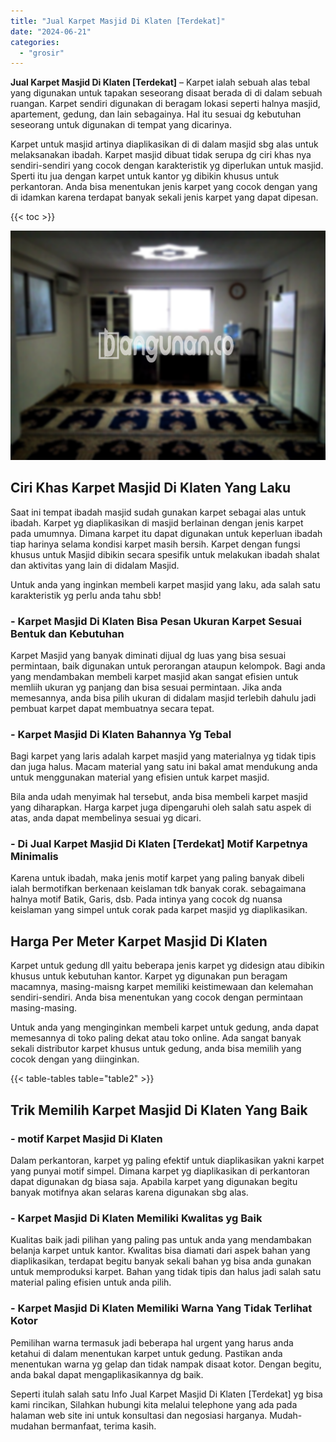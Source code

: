 ```yaml
---
title: "Jual Karpet Masjid Di Klaten [Terdekat]"
date: "2024-06-21"
categories: 
  - "grosir"
---
```


**Jual Karpet Masjid Di Klaten \[Terdekat\]** – Karpet ialah sebuah alas tebal yang digunakan untuk tapakan seseorang disaat berada di di dalam sebuah ruangan. Karpet sendiri digunakan di beragam lokasi seperti halnya masjid, apartement, gedung, dan lain sebagainya. Hal itu sesuai dg kebutuhan seseorang untuk digunakan di tempat yang dicarinya.

Karpet untuk masjid artinya diaplikasikan di di dalam masjid sbg alas untuk melaksanakan ibadah. Karpet masjid dibuat tidak serupa dg ciri khas nya sendiri-sendiri yang cocok dengan karakteristik yg diperlukan untuk masjid. Sperti itu jua dengan karpet untuk kantor yg dibikin khusus untuk perkantoran. Anda bisa menentukan jenis karpet yang cocok dengan yang di idamkan karena terdapat banyak sekali jenis karpet yang dapat dipesan.

{{< toc >}}

![Jual Karpet Masjid Di Klaten [Terdekat]](/images/grosir-karpet-murah-61.png)

## Ciri Khas Karpet Masjid Di Klaten Yang Laku

Saat ini tempat ibadah masjid sudah gunakan karpet sebagai alas untuk ibadah. Karpet yg diaplikasikan di masjid berlainan dengan jenis karpet pada umumnya. Dimana karpet itu dapat digunakan untuk keperluan ibadah tiap harinya selama kondisi karpet masih bersih. Karpet dengan fungsi khusus untuk Masjid dibikin secara spesifik untuk melakukan ibadah shalat dan aktivitas yang lain di didalam Masjid.

Untuk anda yang inginkan membeli karpet masjid yang laku, ada salah satu karakteristik yg perlu anda tahu sbb!

### \- Karpet Masjid Di Klaten Bisa Pesan Ukuran Karpet Sesuai Bentuk dan Kebutuhan

Karpet Masjid yang banyak diminati dijual dg luas yang bisa sesuai permintaan, baik digunakan untuk perorangan ataupun kelompok. Bagi anda yang mendambakan membeli karpet masjid akan sangat efisien untuk memliih ukuran yg panjang dan bisa sesuai permintaan. Jika anda memesannya, anda bisa pilih ukuran di didalam masjid terlebih dahulu jadi pembuat karpet dapat membuatnya secara tepat.

### \- Karpet Masjid Di Klaten Bahannya Yg Tebal

Bagi karpet yang laris adalah karpet masjid yang materialnya yg tidak tipis dan juga halus. Macam material yang satu ini bakal amat mendukung anda untuk menggunakan material yang efisien untuk karpet masjid.

Bila anda udah menyimak hal tersebut, anda bisa membeli karpet masjid yang diharapkan. Harga karpet juga dipengaruhi oleh salah satu aspek di atas, anda dapat membelinya sesuai yg dicari.

### \- Di Jual Karpet Masjid Di Klaten \[Terdekat\] Motif Karpetnya Minimalis

Karena untuk ibadah, maka jenis motif karpet yang paling banyak dibeli ialah bermotifkan berkenaan keislaman tdk banyak corak. sebagaimana halnya motif Batik, Garis, dsb. Pada intinya yang cocok dg nuansa keislaman yang simpel untuk corak pada karpet masjid yg diaplikasikan.

## Harga Per Meter Karpet Masjid Di Klaten

Karpet untuk gedung dll yaitu beberapa jenis karpet yg didesign atau dibikin khusus untuk kebutuhan kantor. Karpet yg digunakan pun beragam macamnya, masing-maisng karpet memiliki keistimewaan dan kelemahan sendiri-sendiri. Anda bisa menentukan yang cocok dengan permintaan masing-masing.

Untuk anda yang menginginkan membeli karpet untuk gedung, anda dapat memesannya di toko paling dekat atau toko online. Ada sangat banyak sekali distributor karpet khusus untuk gedung, anda bisa memilih yang cocok dengan yang diinginkan.

{{< table-tables table="table2" >}}

## Trik Memilih Karpet Masjid Di Klaten Yang Baik

### \- motif Karpet Masjid Di Klaten

Dalam perkantoran, karpet yg paling efektif untuk diaplikasikan yakni karpet yang punyai motif simpel. Dimana karpet yg diaplikasikan di perkantoran dapat digunakan dg biasa saja. Apabila karpet yang digunakan begitu banyak motifnya akan selaras karena digunakan sbg alas.

### \- Karpet Masjid Di Klaten Memiliki Kwalitas yg Baik

Kualitas baik jadi pilihan yang paling pas untuk anda yang mendambakan belanja karpet untuk kantor. Kwalitas bisa diamati dari aspek bahan yang diaplikasikan, terdapat begitu banyak sekali bahan yg bisa anda gunakan untuk memproduksi karpet. Bahan yang tidak tipis dan halus jadi salah satu material paling efisien untuk anda pilih.

### \- Karpet Masjid Di Klaten Memiliki Warna Yang Tidak Terlihat Kotor

Pemilihan warna termasuk jadi beberapa hal urgent yang harus anda ketahui di dalam menentukan karpet untuk gedung. Pastikan anda menentukan warna yg gelap dan tidak nampak disaat kotor. Dengan begitu, anda bakal dapat mengaplikasikannya dg baik.

Seperti itulah salah satu Info Jual Karpet Masjid Di Klaten \[Terdekat\] yg bisa kami rincikan, Silahkan hubungi kita melalui telephone yang ada pada halaman web site ini untuk konsultasi dan negosiasi harganya. Mudah-mudahan bermanfaat, terima kasih.

